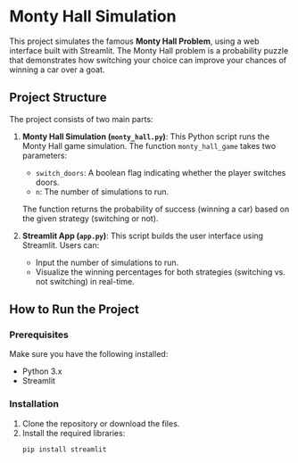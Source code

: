 # Monty Hall Simulation

This project simulates the famous **Monty Hall Problem**, using a web interface built with Streamlit. The Monty Hall problem is a probability puzzle that demonstrates how switching your choice can improve your chances of winning a car over a goat.

## Project Structure

The project consists of two main parts:

1. **Monty Hall Simulation (`monty_hall.py`)**: This Python script runs the Monty Hall game simulation. The function `monty_hall_game` takes two parameters: 
   - `switch_doors`: A boolean flag indicating whether the player switches doors.
   - `n`: The number of simulations to run.
   
   The function returns the probability of success (winning a car) based on the given strategy (switching or not).

2. **Streamlit App (`app.py`)**: This script builds the user interface using Streamlit. Users can:
   - Input the number of simulations to run.
   - Visualize the winning percentages for both strategies (switching vs. not switching) in real-time.

## How to Run the Project

### Prerequisites
Make sure you have the following installed:
- Python 3.x
- Streamlit

### Installation
1. Clone the repository or download the files.
2. Install the required libraries:
   ```bash
   pip install streamlit
